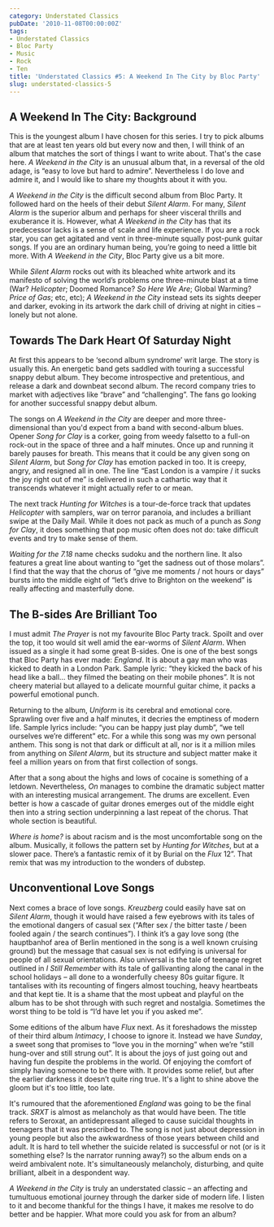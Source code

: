 ```yaml
---
category: Understated Classics
pubDate: '2010-11-08T00:00:00Z'
tags:
- Understated Classics
- Bloc Party
- Music
- Rock
- Ten
title: 'Understated Classics #5: A Weekend In The City by Bloc Party'
slug: understated-classics-5
---
```

## A Weekend In The City: Background

This is the youngest album I have chosen for this series. I try to pick albums that are at least ten years old but every now and then, I will think of an album that matches the sort of things I want to write about. That's the case here. _A Weekend in the City_ is an unusual album that, in a reversal of the old adage, is “easy to love but hard to admire”. Nevertheless I do love and admire it, and I would like to share my thoughts about it with you.

_A Weekend in the City_ is the difficult second album from Bloc Party. It followed hard on the heels of their debut _Silent Alarm_. For many, _Silent Alarm_ is the superior album and perhaps for sheer visceral thrills and exuberance it is. However, what _A Weekend in the City_ has that its predecessor lacks is a sense of scale and life experience. If you are a rock star, you can get agitated and vent in three-minute squally post-punk guitar songs. If you are an ordinary human being, you’re going to need a little bit more. With _A Weekend in the City_, Bloc Party give us a bit more.

While _Silent Alarm_ rocks out with its bleached white artwork and its manifesto of solving the world’s problems one three-minute blast at a time (War? _Helicopter_; Doomed Romance? _So Here We Are_; Global Warming? _Price of Gas_; etc, etc); _A Weekend in the City_ instead sets its sights deeper and darker, evoking in its artwork the dark chill of driving at night in cities – lonely but not alone.

## Towards The Dark Heart Of Saturday Night

At first this appears to be ‘second album syndrome’ writ large. The story is usually this. An energetic band gets saddled with touring a successful snappy debut album. They become introspective and pretentious, and release a dark and downbeat second album. The record company tries to market with adjectives like “brave” and “challenging”. The fans go looking for another successful snappy debut album.

The songs on _A Weekend in the City_ are deeper and more three-dimensional than you'd expect from a band with second-album blues. Opener _Song for Clay_ is a corker, going from weedy falsetto to a full-on rock-out in the space of three and a half minutes. Once up and running it barely pauses for breath. This means that it could be any given song on _Silent Alarm_, but _Song for Clay_ has emotion packed in too. It is creepy, angry, and resigned all in one. The line “East London is a vampire / it sucks the joy right out of me” is delivered in such a cathartic way that it transcends whatever it might actually refer to or mean.

The next track _Hunting for Witches_ is a tour-de-force track that updates _Helicopter_ with samplers, war on terror paranoia, and includes a brilliant swipe at the Daily Mail. While it does not pack as much of a punch as _Song for Clay_, it does something that pop music often does not do: take difficult events and try to make sense of them.

_Waiting for the 7.18_ name checks sudoku and the northern line. It also features a great line about wanting to “get the sadness out of those molars”. I find that the way that the chorus of “give me moments / not hours or days” bursts into the middle eight of “let’s drive to Brighton on the weekend” is really affecting and masterfully done.

## The B-sides Are Brilliant Too

I must admit _The Prayer_ is not my favourite Bloc Party track. Spoilt and over the top, it too would sit well amid the ear-worms of _Silent Alarm_. When issued as a single it had some great B-sides. One is one of the best songs that Bloc Party has ever made: _England_. It is about a gay man who was kicked to death in a London Park. Sample lyric: “they kicked the back of his head like a ball… they filmed the beating on their mobile phones”. It is not cheery material but allayed to a delicate mournful guitar chime, it packs a powerful emotional punch.

Returning to the album, _Uniform_ is its cerebral and emotional core. Sprawling over five and a half minutes, it decries the emptiness of modern life. Sample lyrics include: “you can be happy just play dumb”, “we tell ourselves we’re different” etc. For a while this song was my own personal anthem. This song is not that dark or difficult at all, nor is it a million miles from anything on _Silent Alarm_, but its structure and subject matter make it feel a million years on from that first collection of songs.

After that a song about the highs and lows of cocaine is something of a letdown. Nevertheless, _On_ manages to combine the dramatic subject matter with an interesting musical arrangement. The drums are excellent. Even better is how a cascade of guitar drones emerges out of the middle eight then into a string section underpinning a last repeat of the chorus. That whole section is beautiful.

_Where is home?_ is about racism and is the most uncomfortable song on the album. Musically, it follows the pattern set by _Hunting for Witches_, but at a slower pace. There’s a fantastic remix of it by Burial on the _Flux_ 12”. That remix that was my introduction to the wonders of dubstep.

## Unconventional Love Songs

Next comes a brace of love songs. _Kreuzberg_ could easily have sat on _Silent Alarm_, though it would have raised a few eyebrows with its tales of the emotional dangers of casual sex (“After sex / the bitter taste / been fooled again / the search continues”). I think it’s a gay love song (the hauptbanhof area of Berlin mentioned in the song is a well known cruising ground) but the message that casual sex is not edifying is universal for people of all sexual orientations. Also universal is the tale of teenage regret outlined in _I Still Remember_ with its tale of gallivanting along the canal in the school holidays – all done to a wonderfully cheesy 80s guitar figure. It tantalises with its recounting of fingers almost touching, heavy heartbeats and that kept tie. It is a shame that the most upbeat and playful on the album has to be shot through with such regret and nostalgia. Sometimes the worst thing to be told is “I’d have let you if you asked me”.

Some editions of the album have _Flux_ next. As it foreshadows the misstep of their third album _Intimacy_, I choose to ignore it. Instead we have _Sunday_, a sweet song that promises to “love you in the morning” when we’re “still hung-over and still strung out”. It is about the joys of just going out and having fun despite the problems in the world. Of enjoying the comfort of simply having someone to be there with. It provides some relief, but after the earlier darkness it doesn’t quite ring true. It's a light to shine above the gloom but it's too little, too late.

It's rumoured that the aforementioned _England_ was going to be the final track. _SRXT_ is almost as melancholy as that would have been. The title refers to Seroxat, an antidepressant alleged to cause suicidal thoughts in teenagers that it was prescribed to. The song is not just about depression in young people but also the awkwardness of those years between child and adult. It is hard to tell whether the suicide related is successful or not (or is it something else? Is the narrator running away?) so the album ends on a weird ambivalent note. It's simultaneously melancholy, disturbing, and quite brilliant, albeit in a despondent way.

_A Weekend in the City_ is truly an understated classic – an affecting and tumultuous emotional journey through the darker side of modern life. I listen to it and become thankful for the things I have, it makes me resolve to do better and be happier. What more could you ask for from an album?